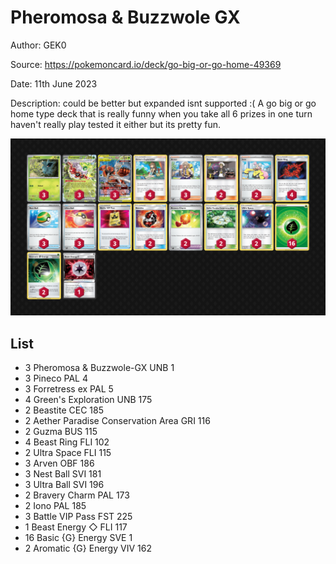 # Pheromosa & Buzzwole GX

Author: GEK0

Source: <https://pokemoncard.io/deck/go-big-or-go-home-49369>

Date: 11th June 2023

Description: could be better but expanded isnt supported :( A go big or go home type deck that is really funny when you take all 6 prizes in one turn haven't really play tested it either but its pretty fun.

![decklist](../../images/PAL/Pheromosa%20&%20Buzzwole%20GX/1-%20Pheromosa%20&%20Buzzwole%20GX.png)

## List

* 3 Pheromosa & Buzzwole-GX UNB 1
* 3 Pineco PAL 4
* 3 Forretress ex PAL 5
* 4 Green's Exploration UNB 175
* 2 Beastite CEC 185
* 2 Aether Paradise Conservation Area GRI 116
* 2 Guzma BUS 115
* 4 Beast Ring FLI 102
* 2 Ultra Space FLI 115
* 3 Arven OBF 186
* 3 Nest Ball SVI 181
* 3 Ultra Ball SVI 196
* 2 Bravery Charm PAL 173
* 2 Iono PAL 185
* 3 Battle VIP Pass FST 225
* 1 Beast Energy ◇ FLI 117
* 16 Basic {G} Energy SVE 1
* 2 Aromatic {G} Energy VIV 162
